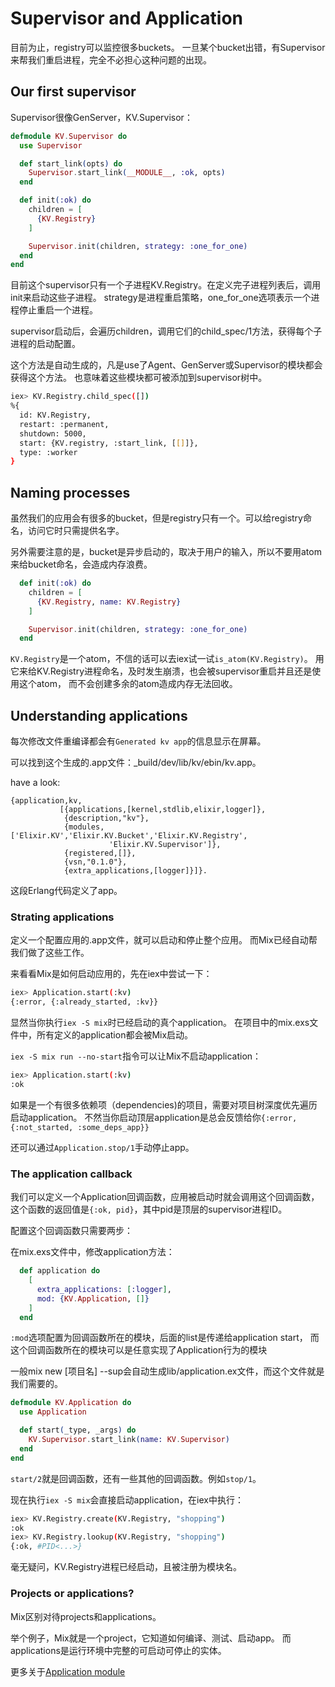 # Supervisor and Application

目前为止，registry可以监控很多buckets。
一旦某个bucket出错，有Supervisor来帮我们重启进程，完全不必担心这种问题的出现。

## Our first supervisor

Supervisor很像GenServer，KV.Supervisor：

```elixir
defmodule KV.Supervisor do
  use Supervisor

  def start_link(opts) do
    Supervisor.start_link(__MODULE__, :ok, opts)
  end

  def init(:ok) do
    children = [
      {KV.Registry}
    ]

    Supervisor.init(children, strategy: :one_for_one)
  end
end
```

目前这个supervisor只有一个子进程KV.Registry。在定义完子进程列表后，调用init来启动这些子进程。
strategy是进程重启策略，one_for_one选项表示一个进程停止重启一个进程。

supervisor启动后，会遍历children，调用它们的child_spec/1方法，获得每个子进程的启动配置。

这个方法是自动生成的，凡是use了Agent、GenServer或Supervisor的模块都会获得这个方法。
也意味着这些模块都可被添加到supervisor树中。

```sh
iex> KV.Registry.child_spec([])
%{
  id: KV.Registry,
  restart: :permanent,
  shutdown: 5000,
  start: {KV.registry, :start_link, [[]]},
  type: :worker
}
```

## Naming processes

虽然我们的应用会有很多的bucket，但是registry只有一个。可以给registry命名，访问它时只需提供名字。

另外需要注意的是，bucket是异步启动的，取决于用户的输入，所以不要用atom来给bucket命名，会造成内存浪费。

```elixir
  def init(:ok) do
    children = [
      {KV.Registry, name: KV.Registry}
    ]

    Supervisor.init(children, strategy: :one_for_one)
  end
```

`KV.Registry`是一个atom，不信的话可以去iex试一试`is_atom(KV.Registry)`。
用它来给KV.Registry进程命名，及时发生崩溃，也会被supervisor重启并且还是使用这个atom，
而不会创建多余的atom造成内存无法回收。

## Understanding applications

每次修改文件重编译都会有`Generated kv app`的信息显示在屏幕。

可以找到这个生成的.app文件：_build/dev/lib/kv/ebin/kv.app。

have a look:

```
{application,kv,
           [{applications,[kernel,stdlib,elixir,logger]},
            {description,"kv"},
            {modules,['Elixir.KV','Elixir.KV.Bucket','Elixir.KV.Registry',
                      'Elixir.KV.Supervisor']},
            {registered,[]},
            {vsn,"0.1.0"},
            {extra_applications,[logger]}]}.
```

这段Erlang代码定义了app。

### Strating applications

定义一个配置应用的.app文件，就可以启动和停止整个应用。
而Mix已经自动帮我们做了这些工作。

来看看Mix是如何启动应用的，先在iex中尝试一下：

```sh
iex> Application.start(:kv)
{:error, {:already_started, :kv}}
```

显然当你执行`iex -S mix`时已经启动的真个application。
在项目中的mix.exs文件中，所有定义的application都会被Mix启动。

`iex -S mix run --no-start`指令可以让Mix不启动application：

```sh
iex> Application.start(:kv)
:ok
```

如果是一个有很多依赖项（dependencies)的项目，需要对项目树深度优先遍历启动application。
不然当你启动顶层application是总会反馈给你`{:error, {:not_started, :some_deps_app}}`

还可以通过`Application.stop/1`手动停止app。

### The application callback

我们可以定义一个Application回调函数，应用被启动时就会调用这个回调函数，
这个函数的返回值是`{:ok, pid}`，其中pid是顶层的supervisor进程ID。

配置这个回调函数只需要两步：

在mix.exs文件中，修改application方法：

```elixir
  def application do
    [
      extra_applications: [:logger],
      mod: {KV.Application, []}
    ]
  end
```

`:mod`选项配置为回调函数所在的模块，后面的list是传递给application start，
而这个回调函数所在的模块可以是任意实现了Application行为的模块

一般mix new [项目名] --sup会自动生成lib/application.ex文件，而这个文件就是我们需要的。

```elixir
defmodule KV.Application do
  use Application

  def start(_type, _args) do
    KV.Supervisor.start_link(name: KV.Supervisor)
  end
end
```

`start/2`就是回调函数，还有一些其他的回调函数。例如`stop/1`。

现在执行`iex -S mix`会直接启动application，在iex中执行：

```sh
iex> KV.Registry.create(KV.Registry, "shopping")
:ok
iex> KV.Registry.lookup(KV.Registry, "shopping")
{:ok, #PID<...>}
```

毫无疑问，KV.Registry进程已经启动，且被注册为模块名。

### Projects or applications?

Mix区别对待projects和applications。

举个例子，Mix就是一个project，它知道如何编译、测试、启动app。
而applications是运行环境中完整的可启动可停止的实体。

更多关于[Application module](https://hexdocs.pm/elixir/Application.html)
